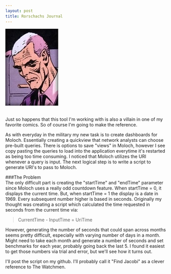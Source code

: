 ```yaml
---
layout: post
title: Rorschachs Journal
---
```

![Moloch](/images/Moloch.jpg "Edgar 'Moloch' Jacobi")

<br />
Just so happens that this tool I'm working with is also a villain in one of my favorite comics. So of course I'm going to make the
reference.  

As with everyday in the military my new task is to create dashboards for Moloch. Essentially creating a quickview that network analysts can
choose pre-built queries. There is options to save "views" in Moloch, however I see copy pasting the queries to load into the application 
everytime it's restarted as being too time consuming. I noticed that Moloch utilizes the URI whenever a query is input. The next logical
step is to write a script to generate URI's to pass to Moloch.

###The Problem  
The only difficult part is creating the "startTime" and "endTime" parameter since Moloch uses a really odd countdown feature. When 
startTime = 0, it displays the current time. But, when startTime = 1 the display is a date in 1969. Every subsequent number higher is 
based in seconds. Originally my thought was creating a script which calculated the time requested in seconds from the current time via:

>CurrentTime - InputTime = UriTime  

However, generating the number of seconds that could span across months seems pretty difficult, especially with varying number of days in
a month. Might need to take each month and generate a number of seconds and set benchmarks for each year, probably going back the last 5. 
I found it easiest to get those numbers via trial and error, but we'll see how it turns out.  

I'll post the script on my github. I'll probably call it "Find Jacobi" as a clever reference to The Watchmen.
